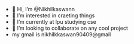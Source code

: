 - 👋 Hi, I’m @Nikhilkaswann
- 👀 I’m interested in craeting things
- 🌱 I’m currently at lpu studying cse
- 💞️ I’m looking to collaborate on any cool project
- my gmail is nikhilkkaswan90409@gmail

<!---
Nikhilkaswann/Nikhilkaswann is a ✨ special ✨ repository because its `README.md` (this file) appears on your GitHub profile.
You can click the Preview link to take a look at your changes.
--->
